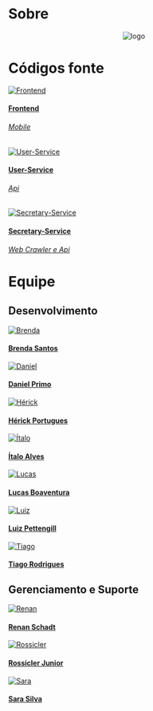 # Sobre

<div>
	<center>
	<img class="photo" src="assets/logo.png" alt="logo">
</div>

<div>
<h1 class="legenda" > Códigos fonte </h1>
<div class="pictures">
<a href="https://github.com/fga-eps-mds/2020.1-stay-safe-front-end">
  <div class="repo-border">
	<img class="photo" src="assets/repositories/frontend.jpg" alt="Frontend">
  </div>
	<h4 class="legenda">Frontend</h4>
	<h6 class=legenda>Mobile</h6>
</a>
<a href="https://github.com/fga-eps-mds/2020.1-stay-safe-user-service">
  <div class="repo-border">
	<img class="photo" src="assets/repositories/user.png" alt="User-Service">
  </div>
	<h4 class="legenda">User-Service</h4>
	<h6 class=legenda>Api</h6>
</a>
<a href="https://github.com/fga-eps-mds/2020.1-stay-safe-secretary-service">
  <div class="repo-border">
	<img class="photo" src="assets/repositories/secretary.svg" alt="Secretary-Service">
  </div>
	<h4 class="legenda">Secretary-Service</h4>
	<h6 class=legenda>Web Crawler e Api</h6>
</a>
</div>
</div>

<div>
<h1 class="legenda" >Equipe </h1>
<h2 class="legenda" >Desenvolvimento </h2>
<div class="pictures">
<a href="https://github.com/brendavsantos">
  <div class="photo-border">
    <img class="photo" src="assets/members/brenda.jpeg" alt="Brenda">
  </div>
  <h4 class="legenda">Brenda Santos</h4>
</a>
<a href="https://github.com/danieldagerom">
  <div class="photo-border">
    <img class="photo" src="assets/members/daniel.jpeg" alt="Daniel">
  </div>
  <h4 class="legenda">Daniel Primo</h4>
</a>
<a href="https://github.com/herickport">
  <div class="photo-border">
    <img class="photo" src="assets/members/herick.jpeg" alt="Hérick">
  </div>
  <h4 class="legenda">Hérick Portugues</h4>
</a>
<a href="https://github.com/alvesitalo">
  <div class="photo-border">
    <img class="photo" src="assets/members/italo.jpeg" alt="Ítalo">
  </div>
  <h4 class="legenda">Ítalo Alves</h4>
</a>
<a href="https://github.com/lboaventura25">
  <div class="photo-border">
    <img class="photo" src="assets/members/lucas.png" alt="Lucas">
  </div>
  <h4 class="legenda">Lucas Boaventura</h4>
</a>
<a href="https://github.com/LuizPettengill">
  <div class="photo-border">
    <img class="photo" src="assets/members/luiz.jpeg" alt="Luiz">
  </div>
  <h4 class="legenda">Luiz Pettengill</h4>
</a>
<a href="https://github.com/tsrrodrigues">
  <div class="photo-border">
    <img class="photo" src="assets/members/tiago.jpeg" alt="Tiago">
  </div>
  <h4 class="legenda">Tiago Rodrigues</h4>
</a>
</div>
</div>


<h2 class="legenda" > Gerenciamento e Suporte </h2>
<div class="pictures">
<a href="https://github.com/renan601">
  <div class="photo-border">
    <img class="photo" src="assets/members/renan.jpeg" alt="Renan">
  </div>
  <h4 class="legenda">Renan Schadt</h4>
</a>
<a href="https://github.com/rossicler">
  <div class="photo-border">
    <img class="photo" src="assets/members/rossicler.jpeg" alt="Rossicler">
  </div>
  <h4 class="legenda">Rossicler Junior</h4>
</a>
<a href="https://github.com/silvasara">
  <div class="photo-border">
    <img class="photo" src="assets/members/sara.jpeg" alt="Sara">
  </div>
  <h4 class="legenda">Sara Silva</h4>
</a>
</div>
</div>
